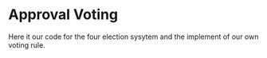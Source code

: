 # Approval Voting
Here it our code for the four election sysytem and the implement of our own voting rule.
